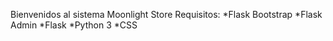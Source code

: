 Bienvenidos al sistema Moonlight Store
Requisitos:
*Flask Bootstrap
*Flask Admin
*Flask
*Python 3
*CSS
